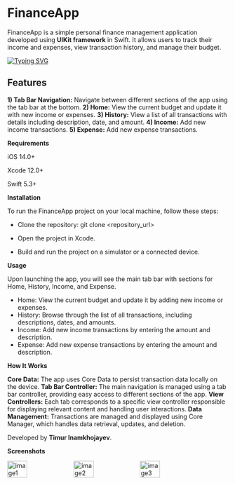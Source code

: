 # FinanceApp
FinanceApp is a simple personal finance management application developed using **UIKit framework** in Swift. It allows users to track their income and expenses, view transaction history, and manage their budget.

[![Typing SVG](https://readme-typing-svg.herokuapp.com?color=%23FF0000&lines=FINANCE-APP-SWIFT-UIKIT)](https://git.io/typing-svg)

## Features

**1) Tab Bar Navigation:** Navigate between different sections of the app using the tab bar at the bottom.
**2) Home:** View the current budget and update it with new income or expenses.
**3) History:** View a list of all transactions with details including description, date, and amount.
**4) Income:** Add new income transactions.
**5) Expense:** Add new expense transactions.

**Requirements**

iOS 14.0+

Xcode 12.0+

Swift 5.3+

**Installation**

To run the FinanceApp project on your local machine, follow these steps:

- Clone the repository: git clone <repository_url>

- Open the project in Xcode.
  
- Build and run the project on a simulator or a connected device.

**Usage**

Upon launching the app, you will see the main tab bar with sections for Home, History, Income, and Expense.
- Home: View the current budget and update it by adding new income or expenses.
- History: Browse through the list of all transactions, including descriptions, dates, and amounts.
- Income: Add new income transactions by entering the amount and description.
- Expense: Add new expense transactions by entering the amount and description.

**How It Works**

**Core Data:** The app uses Core Data to persist transaction data locally on the device.
**Tab Bar Controller:** The main navigation is managed using a tab bar controller, providing easy access to different sections of the app.
**View Controllers:** Each tab corresponds to a specific view controller responsible for displaying relevant content and handling user interactions.
**Data Management:** Transactions are managed and displayed using Core Manager, which handles data retrieval, updates, and deletion.

Developed by **Timur Inamkhojayev**.

**Screenshots**

<div style="display: flex;">
    <img src="https://github.com/timrooter/finance-app-swift-ui-kit/assets/146642629/a96aba7c-655d-4d46-b8ee-2ae687c995c7" alt="image1" style="width: 30%;">
    <img src="https://github.com/timrooter/finance-app-swift-ui-kit/assets/146642629/6beff317-4527-4fcd-95fd-4f8d7c8da491" alt="image2" style="width: 30%;">
    <img src="https://github.com/timrooter/finance-app-swift-ui-kit/assets/146642629/6db47bf7-82c0-470e-b060-d6df01bb5072" alt="image3" style="width: 30%;">
</div>

